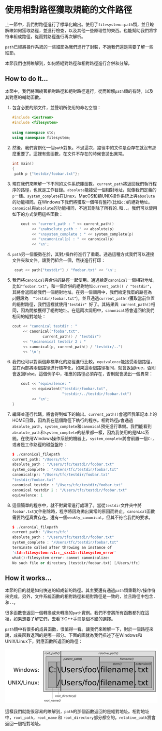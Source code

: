 # 使用相對路徑獲取規範的文件路徑

上一節中，我們對路徑進行了標準化輸出。使用了`filesystem::path`類，並且瞭解瞭如何獲取路徑，並進行檢查，以及其他一些原理性的東西。也能幫助我們將字符串組成路徑，從而對路徑進行再次解析。

`path`已經將操作系統的一些細節為我們進行了封裝，不過我們還是需要了解一些細節。

本節我們也將瞭解到，如何將絕對路徑和相對路徑進行合併和分解。

## How to do it...

本節中，我們將圍繞著相對路徑和絕對路徑進行，從而瞭解`path`類的有時，以及其對應的輔助函數。

1. 包含必要的頭文件，並聲明所使用的命名空間：

   ```c++
   #include <iostream>
   #include <filesystem>
   
   using namespace std;
   using namespace filesystem;
   ```

2. 然後，我們實例化一個`path`對象。不過這次，路徑中的文件是否存在就沒有那麼重要了。這裡有些函數，在文件不存在的時候會拋出異常。

   ```c++
   int main()
   {
   	path p {"testdir/foobar.txt"};
   ```

3. 現在我們來瞭解一下不同的文件系統庫函數。`current_path`將返回我們執行程序的路徑，也就是工作目錄。`absolute`能接受一個相對地址，就像我們定義的`p`一樣。`system_complete`在Linux，MacOS和類UNIX操作系統上與`absolute`的功能相同。在Windows下我們將獲取一個帶有盤符(比如`c:`)的絕對地址。`canonical`與`absolute`的功能相同，不過其刪除了所有的`.`和`..`。我們可以使用如下的方式使用這些函數：

   ```c++
       cout << "current_path : " << current_path()
            << "\nabsolute_path : " << absolute(p)
            << "\nsystem_complete : " << system_complete(p)
            << "\ncanonical(p) : " << canonical(p)
            << '\n';
   ```

4. `path`另一個優勢在於，其對`/`操作符進行了重載。通過這種方式我們可以連接文件夾和文件。讓我們組合一個，然後進行打印：

   ```c++
   	cout << path{"testdir"} / "foobar.txt" << '\n';
   ```

5. 我們將`canonical`與合併的路徑一起使用。通過給定`canonical`一個相對地址，比如`"foobar.txt"`，和一個合併的絕對地址`current_path() / "testdir"`，其將會返回給我們一個絕對地址。在另一個調用中，我們給定我麼的路徑為`p`(假設為`  "testdir/foobar.txt"`)，並且通過`current_path()`獲取當前位置的絕對路徑，我們這裡就使用`"testdir" `好了。其結果與` current_path()`相同，因為間接獲得了絕對地址。在這兩次調用中，`canonical`將會返回給我們相同的絕對地址：

   ```c++
   cout << "canonical testdir : "
        << canonical("foobar.txt",
       			 current_path() / "testdir")
        << "\ncanonical testdir 2 : "
        << canonical(p, current_path() / "testdir/..")
        << '\n';
   ```

6. 我們也可以對兩個非標準化的路徑進行比較。`equivalence`能接受兩個路徑，並在內部將兩個路徑進行標準化，如果這兩個路徑相同，就會返回true，否則會返回false。這個例子中，相應的路徑必須存在，否則就會拋出一個異常：

   ```c++
       cout << "equivalence: "
            << equivalent("testdir/foobar.txt",
                          "testdir/../testdir/foobar.txt")
            << '\n';
   }
   ```

7. 編譯並運行代碼，將會得到如下的輸出。`current_path()`會返回我筆記本上的HOME目錄，因為我在這個路徑下執行的程序。相對路徑`p`會通過 `absolute_path`，`system_complete`和`canonical`預先進行準備。我們能看到`absolute_path`和`system_complete`的結果都一樣，因為我使用的是Mac系統。在使用Windows操作系統的機器上，`system_complete`將會前置一個`C:`，或者是工作路徑的磁盤盤符：

   ```c++
   $ ./canonical_filepath
   current_path: "/Users/tfc"
   absolute_path : "/Users/tfc/testdir/foobar.txt"
   system_complete : "/Users/tfc/testdir/foobar.txt"
   canonical(p): "/Users/tfc/testdir/foobar.txt"
   "testdir/foobar.txt"
   canonical testdir : "/Users/tfc/testdir/foobar.txt"
   canonical testdir 2 : "/Users/tfc/testdir/foobar.txt"
   equivalence: 1
   ```

8. 這個簡單的程序中，就不對異常進行處理了。當從`testdir`文件夾中將`foobar.txt`文件刪除時，程序將因為拋出異常的原因而終止。`canonical`函數需要路徑真實存在。還有一個`weakly_canonical`，但其不符合我們的要求。

   ```c++
   $ ./canonial_filepath
   current_path: "/Users/tfc"
   absolute_path : "/Users/tfc/testdir/foobar.txt"
   system_complete : "/Users/tfc/testdir/foobar.txt"
   terminate called after throwing an instance of
   'std::filesystem::v1::__cxx11::filesystem_error'
   what():filesystem error: cannot canonicalize:
   No such file or directory [testdir/foobar.txt] [/Users/tfc]
   ```

## How it works...

本節的目的就是如何快速的組成新的路徑。其主要還有通過`path`類重載的`/`操作符來完成。另外，文件系統函數的相對路徑和絕對路徑是一致的，並且路徑中包含`.`和`..`。

很多函數會返回一個轉換或未轉換的`path`實例。我們不會將所有函數都列在這裡，如果想要了解它們，去看下C++手冊是個不錯的選擇。

`path`類中有很多的成員函數，很值得一看。讓我們來瞭解一下，對於一個路徑來說，成員函數返回的是哪一部分。下面的圖就為我們描述了在Windows和UNIX/Linux下，對應函數所返回的路徑：

![](../../images/chapter10/10-2-1.png)

這樣我們就能很容易的瞭解到，`path`的那個函數返回的是絕對地址。相對地址中，`root_path`，`root_name` 和 `root_directory`部分都空的。`relative_path`將會返回一個相對地址。





